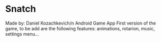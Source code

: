 # Snatch
Made by: Daniel Kozachkevich/n
Android Game App 
First version of the game, to be add are the following features: animations, rotarion, music, settings menu...
